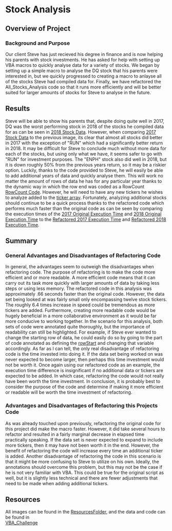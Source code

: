# Stock Analysis
## Overview of Project
### Background and Purpose
Our client Steve has just recieved his degree in finance and is now helping his parents with stock investments. He has asked for help with setting up VBA macros to quickly analyse data for a variety of stocks. We began by setting up a simple macro to analyse the DQ stock that his parents were interested in, but we quickly progressed to creating a macro to anlayse all of the stocks Steve had compiled data for. Finally, we have refactored the All_Stocks_Analysis code so that it runs more efficiently and will be better suited for larger amounts of stocks for Steve to analyse in the future. 
## Results
Steve will be able to show his parents that, despite doing quite well in 2017, DQ was the worst performing stock in 2018 of the stocks he compiled data for as can be seen in [2018 Stock Data](https://github.com/MDaily7/Stock-Analysis/blob/main/Challenge/Resources/VBA_Challenge_2018_StockData.png). However, when comparing [2017 Stock Data](https://github.com/MDaily7/Stock-Analysis/blob/main/Challenge/Resources/VBA_Challenge_2017_StockData.png) to the previous image, its clear that almost all stocks did better in 2017 with the exception of "RUN" which had a significantly better return in 2018. It may be difficult for Steve to conclude much without more data for each of the stocks, but using only what we have, it seems safer to go with "RUN" for investment purposes. The "ENPH" stock also did well in 2018, but it is down roughly 50% from the previous years return, so it may be a riskier option. Luckily, thanks to the code provided to Steve, he will easily be able to add additional years of data and quickly analyse them. This will work no matter the amount of rows of data he has for any particular year thanks to the dynamic way in which the row end was coded as a RowCount [RowCount Code](https://github.com/MDaily7/Stock-Analysis/blob/main/Challenge/Resources/RowCountCode.png). However, he will need to have any new  tickers he wishes to analyze added to the [ticker array](https://github.com/MDaily7/Stock-Analysis/blob/main/Challenge/Resources/tickersArray.png). Fortunately, analyzing additional stocks should continue to be a quick process thanks to the refactored code which performs much faster than the original code as can be seen by comparing the execution times of the [2017 Original Execution Time](https://github.com/MDaily7/Stock-Analysis/blob/main/Challenge/Resources/VBA_Original_2017.png) and [2018 Original Execution Time](https://github.com/MDaily7/Stock-Analysis/blob/main/Challenge/Resources/VBA_Original_2018.png) to the [Refactored 2017 Execution Time](https://github.com/MDaily7/Stock-Analysis/blob/main/Challenge/Resources/VBA_Challenge_2017.png) and [Refactored 2018 Execution Time](https://github.com/MDaily7/Stock-Analysis/blob/main/Challenge/Resources/VBA_Challenge_2018.png). 
## Summary
### General Advantages and Disadvantages of Refactoring Code
In general, the advantages seem to outweigh the disadvantages when refactoring code. The purpose of refactoring is to make the code more efficient and or more readable. A more efficient code means that it can carry out its task more quickly with larger amounts of data by taking less steps or using less memory. The refactored code in this analysis was approximately .66 seconds faster than the original code. However, the data set being looked at was fairly small only encompassing twelve stock tickers. The roughly 6.4 times increase in speed could be tremendous as more tickers are added. Furthermore, creating more readable code would be hugely beneficial in a more collaborative environment as it would be far more conducive to working together. In the scenario for this analysis, both sets of code were annotated quite thoroughly, but the importance of readability can still be highlighted. For example, if Steve ever wanted to change the starting row of data, he could easily do so by going to the part of code annotated as defining the [rowStart](https://github.com/MDaily7/Stock-Analysis/blob/main/Challenge/Resources/rowStart%20definition%20annotation.png) and changing that variable accordingly. As far as I can tell, the only real disadvantage of refactoring code is the time invested into doing it. If the data set being worked on was never expected to become larger, then perhaps this time investment would not be worth it. Once again using our refactored code as an example, the execution time difference is insignificant if no additional data or tickers are expected to be added. In which case, refactoring the code would not really have been worth the time investment. In conclusion, it is probably best to consider the purpose of the code and determine if making it more efficient or readable will be worth the time investment of refactoring. 
### Advantages and Disadvantages of Refactoring this Projects Code
As was already touched upon previously, refactoring the original code for this project did make the macro faster. However, it did take several hours to refactor and resulted in a fairly marginal decrease in elapsed time practically speaking. If the data set is never expected to expand to include more tickers, then it may have not been worth it in the end. However, the benefit of refactoring the code will increase every time an additional ticker is added. Another disadvantage of refactoring the code in this scenario is that it might be more confusing to Steve to utilize on his own. Ideally, the annotations should overcome this problem, but this may not be the case if he is not very familiar with VBA. This could be true for the original script as well, but it is slightly less technical and there are fewer adjustments that need to be made when adding additional tickers.
## Resources
All images can be found in the [ResourcesFolder](https://github.com/MDaily7/Stock-Analysis/tree/main/Challenge/Resources), and the data and code can be found in  
[VBA_Challenge](https://github.com/MDaily7/Stock-Analysis/blob/main/Challenge/VBA_Challenge.xlsm)
